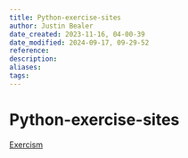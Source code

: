 ```yaml
---
title: Python-exercise-sites
author: Justin Bealer
date_created: 2023-11-16, 04-00-39
date_modified: 2024-09-17, 09-29-52
reference: 
description: 
aliases: 
tags: 
---
```

# Python-exercise-sites
[Exercism](https://exercism.io)
